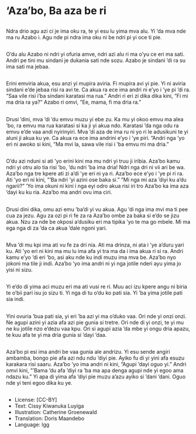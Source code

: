 # ‘Aza’bo, Ba aza be ri

##
Ndra drio agu azi ci je ima oku ra, te
yi esu lu yima mva alu. Yi ‘da mva
nde ma ru Azabo i. Agu nde pi ndra
ima oku ni be ndri pi yi oce ti pie.

##
O’du alu Azabo ni ndri yi ofuria
amve, ndri azi alu ri ma o’yu ce eri
ma sati. Andri pe tini mu sindani je
dukania sati nde sozu. Azabo je
sindani ’di ra su ima sati ma jebaa.

##
Erini emviria akua, esu anzi yi
mupira aviria. Fi mupira avi yi pie. Yi
ni aviria sindani e’de jebaa risi ra
avi te. Ca akua ra ece ima andri ni
e’yo i ’ye pi ’di ra. ”Saa vile risi i’ba
sindani karatasi ma rua.” Andri ri eri
zi dika dika kini, ”Fi mi ma dria ra
ya?” Azabo ri omvi, ”Ee, mama, fi
ma dria ra.”

##
Drusi ’dini, mva ’di ’du emvu muzu yi ebe zu. Ka mu yi okoo emvu
ma alea ’bo, ra emvu ma rua karatasi si ka ji yi akua ndo. Karatasi
’da nga odu ra emvu e’de vaa andi nyirinyiri. Mva ’di aza de ima ru
ni yo ri le adusikuni te yi aluni ji akua ku ye. Ca akua ra ece ima
andrini e’yo i ’ye piri.
”Andri nga ’yo eri ni awoko si kini, ”Ma mvi la, sawa vile risi i ’ba
emvu mi ma dria.”

##

##
O’du azi nduni si ati ’yo erini kini
ma mu ndri yi truu ji iribia. Aza’bo
kamu ndri yi otru alo tia risi ’bo, ’du
ndri ’ba ima dria! Ndri nga dri ni vii
ari be wa. Aza’bo nga tre kpere ati
zi a’di ’ye eri ni ya ri. Aza’bo ece
e’yo i ’ye pi ri ra.
Ati ’yo eri ni kini, ”’Ba ndri ’yi azini
ose baka si.” ”Mi nga mi aza ’diyi ku
a’du ngarii?”
’Yo ima okuni ni kini i nga eyi odro
akua risi iri tro Aza’bo ka ima aza
’dayi ku ku ria. Aza’bo ma andri ovu
ima ciri.

##
Drusi dini dika, omu azi emu ’ba’di
yi vu akua. Agu ’di nga ima mvi ma
ti pee cua za jezu. Agu za ozi pi ri fe
za ra Aza’bo ombe za baka si e’do
se jizu akua. Nzu za nde be okposi
a’dusiku eri ma tipika ’yo te ma go
mbele. Mi ma ega nga di za ’da ca
akua ’dale ngoni yari.

##
Mva ’di mu kpi ima ati vu fe za dri
nia. Ati ma drinza, ni ata i ’ye
a’duru yari ku. Ati ’yo eri ni kini ma
mu lu ima afa yi tra ma da i ima
akua ri si ra. Andri kamu e’yo ’di eri
’bo, asi aku nde ku indi muzu ima
mva be.
Aza’bo nyo jokoni ma tile ji indi.
Aza’bo ’yo ima andri ni yi nga jotile
nderi ayu yima jo yisi ni sizu.

##
Yi e’do di yima aci muzu eri ma ati
vusi re ri. Muu aci izu kpere angu ni
biria te o’bii pari isu jo sizu ti. Yi nga
di tu o’du ko pati sia. Yi ’ba yima
jotile pati sia indi.

##
Yini ovuria ’bua pati sia, yi eri ’ba
azi yi ma o’duko vaa. Ori nde yi onzi
onzi. Ne agupi azini yi azia afa azi
pie gunia si tretre. Ori nde di yi onzi,
te yi mu ne ku jotile nzo e’dezu vaa
kpu. Ori si agupi azia ’da mbe yi
ongu dria apazu, te kuu afa te yi ma
dria gunia si ’dayi ’daa.

##
Aza’bo pi esi ima andri be vaa gunia
ale andrizu. Yi esu sende angiri
ambamba, bongo pie afa azi ndu
ndu ‘diyi pie. Ayiko fu di yi yini afa
esuzu karakara risi saaru.
Aza’bo ’yo ima andri ni kini, ”Agupi
’dayi oguo yi.”
Andri omvi kini, ”’Bama ’du afa ’diyi
ra ’ba ma apa denga agupi nde yi
egoo ama ndazu ku.”
Yi apa di yima afa ’diyi pie muzu
a’azu ayiko si ’dani ’dani. Oguo nde
yi teni egoo dika ku ye.

##
* License: [CC-BY]
* Text: Cissy Kiwanuka Luyiga
* Illustration: Catherine Groenewald
* Translation: Doris Maandebo
* Language: lgg
